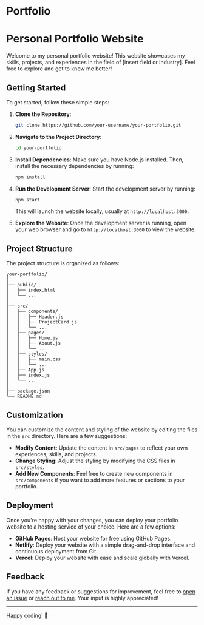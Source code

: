  # Portfolio

# Personal Portfolio Website

Welcome to my personal portfolio website! This website showcases my skills, projects, and experiences in the field of [insert field or industry]. Feel free to explore and get to know me better!

## Getting Started

To get started, follow these simple steps:

1. **Clone the Repository**: 
   ```bash
   git clone https://github.com/your-username/your-portfolio.git
   ```

2. **Navigate to the Project Directory**: 
   ```bash
   cd your-portfolio
   ```

3. **Install Dependencies**:
   Make sure you have Node.js installed. Then, install the necessary dependencies by running:
   ```bash
   npm install
   ```

4. **Run the Development Server**:
   Start the development server by running:
   ```bash
   npm start
   ```
   This will launch the website locally, usually at `http://localhost:3000`.

5. **Explore the Website**:
   Once the development server is running, open your web browser and go to `http://localhost:3000` to view the website. 

## Project Structure

The project structure is organized as follows:

```
your-portfolio/
│
├── public/
│   ├── index.html
│   └── ...
│
├── src/
│   ├── components/
│   │   ├── Header.js
│   │   ├── ProjectCard.js
│   │   └── ...
│   ├── pages/
│   │   ├── Home.js
│   │   ├── About.js
│   │   └── ...
│   ├── styles/
│   │   ├── main.css
│   │   └── ...
│   ├── App.js
│   ├── index.js
│   └── ...
│
├── package.json
└── README.md
```

## Customization

You can customize the content and styling of the website by editing the files in the `src` directory. Here are a few suggestions:

- **Modify Content**: Update the content in `src/pages` to reflect your own experiences, skills, and projects.
- **Change Styling**: Adjust the styling by modifying the CSS files in `src/styles`.
- **Add New Components**: Feel free to create new components in `src/components` if you want to add more features or sections to your portfolio.

## Deployment

Once you're happy with your changes, you can deploy your portfolio website to a hosting service of your choice. Here are a few options:

- **GitHub Pages**: Host your website for free using GitHub Pages.
- **Netlify**: Deploy your website with a simple drag-and-drop interface and continuous deployment from Git.
- **Vercel**: Deploy your website with ease and scale globally with Vercel.

## Feedback

If you have any feedback or suggestions for improvement, feel free to [open an issue](https://github.com/your-username/your-portfolio/issues) or [reach out to me](mailto:your-email@example.com). Your input is highly appreciated!

---

Happy coding! 🚀
